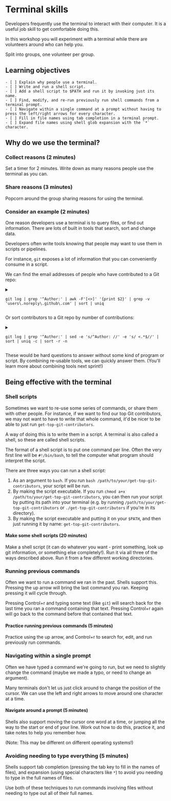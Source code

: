 # Terminal skills

Developers frequently use the terminal to interact with their computer. It is a useful job skill to get comfortable doing this.

In this workshop you will experiment with a terminal while there are volunteers around who can help you.

Split into groups, one volunteer per group.

## Learning objectives

```objectives
- [ ] Explain why people use a terminal.
- [ ] Write and run a shell script.
- [ ] Add a shell script to $PATH and run it by invoking just its name.
- [ ] Find, modify, and re-run previously run shell commands from a terminal prompt.
- [ ] Navigate within a single command at a prompt without having to press the left/right arrows for every character.
- [ ] Fill in file names using tab completion in a terminal prompt.
- [ ] Expand file names using shell glob expansion with the `*` character.
```

## Why do we use the terminal?

### Collect reasons (2 minutes)

Set a timer for 2 minutes. Write down as many reasons people use the terminal as you can.

### Share reasons (3 minutes)

Popcorn around the group sharing reasons for using the terminal.

### Consider an example (2 minutes)

One reason developers use a terminal is to query files, or find out information. There are lots of built in tools that search, sort and change data. 

Developers often write tools knowing that people may want to use them in scripts or pipelines.

For instance, `git` exposes a lot of information that you can conveniently consume in a script.

We can find the email addresses of people who have contributed to a Git repo:

<details>
<summary>

`git log | grep '^Author:' | awk -F'[<>]' '{print $2}' | grep -v 'users\.noreply\.github\.com' | sort | uniq`

</summary>

```console
curriculum % git log | grep '^Author:' | awk -F'[<>]' '{print $2}' | grep -v 'users\.noreply\.github\.com' | sort | uniq
21730055@ms.uit.edu.vn
ajbeaumont.tb@gmail.com
ali@alasdairsmith.co.uk
azaralampanah2@gmail.com
berkelih@gmail.com
cjyuan00@gmail.com
daniel@codeyourfuture.io
dawagner@gmail.com
hizmetparki@gmail.com
isarfridriksson@gmail.com
karam780@live.co.uk
karen@codeyourfuture.io
mail@sztupy.hu
mitch@codeyourfuture.io
mitchell.lloyd154@gmail.com
mitchelllloyd154@gmail.com
moneyinthesky@gmail.com
sally@codeyourfuture.io
```
</details>

Or sort contributors to a Git repo by number of contributions:

<details>
<summary>

`git log | grep '^Author:' | sed -e 's/^Author: //' -e 's/ <.*$//' | sort | uniq -c | sort -r -n`

</summary>

```console
curriculum % git log | grep '^Author:' | sed -e 's/^Author: //' -e 's/ <.*$//' | sort | uniq -c | sort -r -n
 790 Sally McGrath
 787 Dedekind561
 231 MitchLloyd
 176 Daniel Wagner-Hall
 151 KFK
  70 Alasdair Smith
  38 Lara Huzjan
  14 Barath Vignarajah
  11 Caroline (Frank) Scherf
  10 Barny Dathan
   8 omahs
   7 Zsolt Sz. Sztupák
   6 dependabot[bot]
   5 Sam Pennington
   4 Metin Barış
   4 Anna Aitchison
   3 karen
   3 Amy
   2 daslerr
   2 Rabia Avci
   2 Kyrylo Kovzel
   2 Jonathan Zheng
   2 Jay Mayer
   1 metinbaris
   1 karam ali
   1 Vlad Boisa
   1 Varuna
   1 Tony Beaumont
   1 Mohamad Badrawy
   1 Isar
   1 H. Nhi (Alex)
   1 FridIsar
   1 Fikret Ellek
   1 Della Bella
   1 David Christensen
   1 Chris
   1 CJ Yuan
   1 Berkeli Halmyradov
   1 Baz
   1 Azar Alampanah
```
</details>

These would be hard questions to answer without some kind of program or script. By combining re-usable tools, we can quickly answer them. (You'll learn more about combining tools next sprint!)

## Being effective with the terminal

### Shell scripts

Sometimes we want to re-use some series of commands, or share them with other people. For instance, if we want to find our top Git contributors, we may not want to have to write that whole command, it'd be nicer to be able to just run `get-top-git-contributors`.

A way of doing this is to write them in a script. A terminal is also called a shell, so these are called shell scripts.

The format of a shell script is to put one command per line. Often the very first line will be `#!/bin/bash`, to tell the computer what program should interpret the script.

There are three ways you can run a shell script:
1. As an argument to `bash`. If you run `bash /path/to/your/get-top-git-contributors`, your script will be run.
2. By making the script executable. If you run `chmod a+x /path/to/your/get-top-git-contributors`, you can then run your script by putting its path into your terminal (e.g. by running `/path/to/your/get-top-git-contributors` or `./get-top-git-contributors` if you're in its directory).
3. By making the script executable and putting it on your `$PATH`, and then just running it by name: `get-top-git-contributors`.

#### Make some shell scripts (20 minutes)

Make a shell script (it can do whatever you want - print something, look up git information, or something else completely!). Run it via all three of the ways described above. Run it from a few different working directories.

### Running previous commands

Often we want to run a command we ran in the past. Shells support this. Pressing the up arrow will bring the last command you ran. Keeping pressing it will cycle through.

Pressing Control+r and typing some text (like `git`) will search back for the last time you ran a command containing that text. Pressing Control+r again will go back to the command before that contained that text.

#### Practice running previous commands (5 minutes)

Practice using the up arrow, and Control+r to search for, edit, and run previously run commands.

### Navigating within a single prompt

Often we have typed a command we're going to run, but we need to slightly change the command (maybe we made a typo, or need to change an argument).

Many terminals don't let us just click around to change the position of the cursor. We can use the left and right arrows to move around one character at a time.

#### Navigate around a prompt (5 minutes)

Shells also support moving the cursor one word at a time, or jumping all the way to the start or end of your line. Work out how to do this, practice it, and take notes to help you remember how.

(Note: This may be different on different operating systems!)

### Avoiding needing to type everything (5 minutes)

Shells support tab completion (pressing the tab key to fill in the names of files), and expansion (using special characters like `*`) to avoid you needing to type in the full names of files.

Use both of these techniques to run commands involving files without needing to type out all of their full names.
